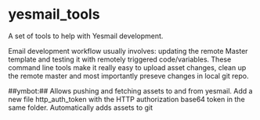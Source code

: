 yesmail_tools
=============

A set of tools to help with Yesmail development.

Email development workflow usually involves: updating the remote Master template and testing it with remotely triggered code/variables.
These command line tools make it really easy to upload asset changes, clean up the remote master and most importantly preseve changes in local git repo.

##ymbot:##
	Allows pushing and fetching assets to and from yesmail.
	Add a new file http_auth_token with the HTTP authorization base64 token in the same folder.
	Automatically adds assets to git

